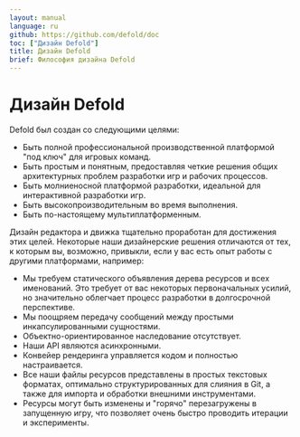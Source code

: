 ```yaml
---
layout: manual
language: ru
github: https://github.com/defold/doc
toc: ["Дизайн Defold"]
title: Дизайн Defold
brief: Философия дизайна Defold
---
```


# Дизайн Defold

Defold был создан со следующими целями:

- Быть полной профессиональной производственной платформой "под ключ" для игровых команд.
- Быть простым и понятным, предоставляя четкие решения общих архитектурных проблем разработки игр и рабочих процессов.
- Быть молниеносной платформой разработки, идеальной для интерактивной разработки игр.
- Быть высокопроизводительным во время выполнения.
- Быть по-настоящему мультиплатформенным.

Дизайн редактора и движка тщательно проработан для достижения этих целей. Некоторые наши дизайнерские решения отличаются от тех, к которым вы, возможно, привыкли, если у вас есть опыт работы с другими платформами, например:

- Мы требуем статического объявления дерева ресурсов и всех именований. Это требует от вас некоторых первоначальных усилий, но значительно облегчает процесс разработки в долгосрочной перспективе.
- Мы поощряем передачу сообщений между простыми инкапсулированными сущностями.
- Объектно-ориентированное наследование отсутствует.
- Наши API являются асинхронными.
- Конвейер рендеринга управляется кодом и полностью настраивается.
- Все наши файлы ресурсов представлены в простых текстовых форматах, оптимально структурированных для слияния в Git, а также для импорта и обработки внешними инструментами.
- Ресурсы могут быть изменены и "горячо" перезагружены в запущенную игру, что позволяет очень быстро проводить итерации и эксперименты.
